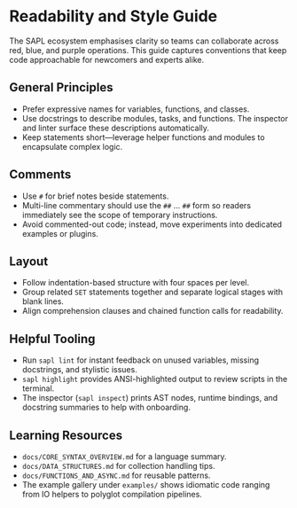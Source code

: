 # Readability and Style Guide

The SAPL ecosystem emphasises clarity so teams can collaborate across red,
blue, and purple operations. This guide captures conventions that keep code
approachable for newcomers and experts alike.

## General Principles

* Prefer expressive names for variables, functions, and classes.
* Use docstrings to describe modules, tasks, and functions. The inspector and
  linter surface these descriptions automatically.
* Keep statements short—leverage helper functions and modules to encapsulate
  complex logic.

## Comments

* Use `#` for brief notes beside statements.
* Multi-line commentary should use the `##` … `##` form so readers immediately
  see the scope of temporary instructions.
* Avoid commented-out code; instead, move experiments into dedicated examples or
  plugins.

## Layout

* Follow indentation-based structure with four spaces per level.
* Group related `SET` statements together and separate logical stages with blank
  lines.
* Align comprehension clauses and chained function calls for readability.

## Helpful Tooling

* Run `sapl lint` for instant feedback on unused variables, missing docstrings,
  and stylistic issues.
* `sapl highlight` provides ANSI-highlighted output to review scripts in the
  terminal.
* The inspector (`sapl inspect`) prints AST nodes, runtime bindings, and
  docstring summaries to help with onboarding.

## Learning Resources

* `docs/CORE_SYNTAX_OVERVIEW.md` for a language summary.
* `docs/DATA_STRUCTURES.md` for collection handling tips.
* `docs/FUNCTIONS_AND_ASYNC.md` for reusable patterns.
* The example gallery under `examples/` shows idiomatic code ranging from IO
  helpers to polyglot compilation pipelines.
